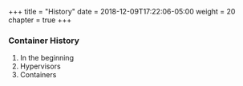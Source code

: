 +++
title = "History"
date = 2018-12-09T17:22:06-05:00
weight = 20
chapter = true
+++

### Container History

1. In the beginning
2. Hypervisors
3. Containers
